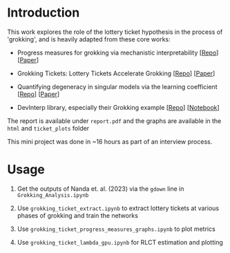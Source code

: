# Introduction
This work explores the role of the lottery ticket hypothesis in the process of 'grokking', and is heavily adapted from these core works:

- Progress measures for grokking via mechanistic interpretability
[[Repo](https://github.com/mechanistic-interpretability-grokking/progress-measures-paper)]
[[Paper](https://arxiv.org/abs/2301.05217)]

- Grokking Tickets: Lottery Tickets Accelerate Grokking
[[Repo](https://github.com/gouki510/Grokking-Tickets)]
[[Paper](https://arxiv.org/abs/2310.19470)]

- Quantifying degeneracy in singular models via the learning coefficient
[[Repo](https://github.com/edmundlth/scalable_learning_coefficient_with_sgld/tree/v1.0)]
[[Paper](https://arxiv.org/abs/2308.12108)]

- DevInterp library, especially their Grokking example
[[Repo](https://github.com/timaeus-research/devinterp)]
[[Notebook](https://github.com/timaeus-research/devinterp/blob/main/examples/grokking.ipynb)]

The report is available under `report.pdf` and the graphs are available in the `html` and `ticket_plots` folder

This mini project was done in ~16 hours as part of an interview process.

# Usage
1. Get the outputs of Nanda et. al. (2023) via the `gdown` line in `Grokking_Analysis.ipynb`

2. Use `grokking_ticket_extract.ipynb` to extract lottery tickets at various phases of grokking and train the networks

3. Use `grokking_ticket_progress_measures_graphs.ipynb` to plot metrics

4. Use `grokking_ticket_lambda_gpu.ipynb` for RLCT estimation and plotting
